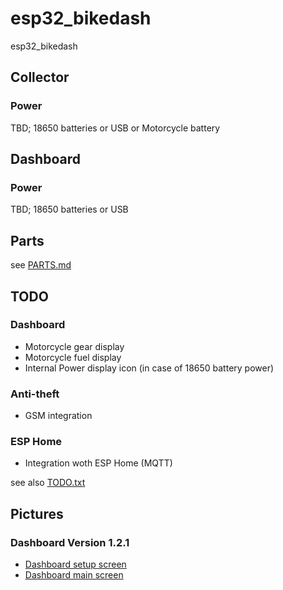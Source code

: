 # esp32_bikedash
esp32_bikedash

## Collector

### Power
TBD; 18650 batteries or USB or Motorcycle battery

## Dashboard


### Power
TBD; 18650 batteries or USB

## Parts
see [PARTS.md](PARTS.md)

## TODO

### Dashboard
* Motorcycle gear display
* Motorcycle fuel display
* Internal Power display icon (in case of 18650 battery power)

### Anti-theft
* GSM integration

### ESP Home
* Integration woth ESP Home (MQTT)

see also [TODO.txt](TODO.txt)

## Pictures

### Dashboard Version 1.2.1

* [Dashboard setup screen](dashboard/pics/IMG_0747.jpeg)
* [Dashboard main screen](dashboard/pics/IMG_0748.jpeg)
